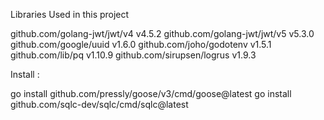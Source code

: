 Libraries Used in this project

github.com/golang-jwt/jwt/v4 v4.5.2
github.com/golang-jwt/jwt/v5 v5.3.0
github.com/google/uuid v1.6.0
github.com/joho/godotenv v1.5.1
github.com/lib/pq v1.10.9
github.com/sirupsen/logrus v1.9.3

Install :

go install github.com/pressly/goose/v3/cmd/goose@latest
go install github.com/sqlc-dev/sqlc/cmd/sqlc@latest


